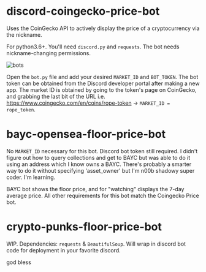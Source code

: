 # discord-coingecko-price-bot
Uses the CoinGecko API to actively display the price of a cryptocurrency via the nickname.

For python3.6+. You'll need `discord.py` and `requests`. The bot needs nickname-changing permissions.

![bots](https://i.ibb.co/9ZBfN6n/test-img.png)

Open the `bot.py` file and add your desired `MARKET_ID` and `BOT_TOKEN`. The bot token can be obtained from the Discord developer portal after making a new app. The market ID is obtained by going to the token's page on CoinGecko, and grabbing the last bit of the URL i.e. https://www.coingecko.com/en/coins/rope-token -> `MARKET_ID = rope_token`.

# bayc-opensea-floor-price-bot

No `MARKET_ID` necessary for this bot. Discord bot token still required. I didn't figure out how to query collections and get to BAYC but was able to do it using an address which I know owns a BAYC. There's probably a smarter way to do it without specifying 'asset_owner' but I'm n00b shadowy super coder. I'm learning. 

BAYC bot shows the floor price, and for "watching" displays the 7-day average price. All other requirements for this bot match the Coingecko Price bot. 

# crypto-punks-floor-price-bot

WIP. Dependencies: `requests` & `BeautifulSoup`. Will wrap in discord bot code for deployment in your favorite discord.  

god bless
